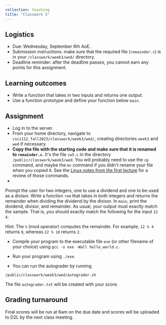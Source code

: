 ```yaml
---
collection: teaching
title: "Classwork 5"
---
```


## Logistics
* Due: Wednesday, September 6th AoE.
* Submission instructions: make sure that the required file (`remainder.c`) is in your
	`/classwork/week3/wed/` directory.
* Deadline reminder: after the deadline passes, you cannot earn any points for
	this assignment.

## Learning outcomes
* Write a function that takes in two inputs and returns one output.
* Use a function prototype and define your function below `main`.

## Assignment

* Log in to the server.
* From your home directory, navigate to `csci112_fall2023/classwork/week3/wed/`, creating directories `week3` and `wed` if necessary.
* **Copy the file with the starting code and make sure that it is renamed to `remainder.c`.** It's the file `cw5.c` in the directory `/public/classwork/week3/wed`. You will
	probably need to use the `cp` command, and maybe the `mv` command if you
	didn't rename your file when you copied it. See the [Linux notes from the
	first lecture](https://lgw2.github.io/teaching/csci112-fall-2023/lectures/tools/) for a review of those commands.
*

Prompt the user for two integers, one to use a dividend and one to be used as a
divisor. Write a function `rem` that takes in both integers and returns the
remainder when dividing the dividend by the divisor. In `main`, print the
dividend, divisor, and remainder. As usual, your output must exactly match the
sample. That is, you should exactly match the following for the input `12 4`:

Hint: The `%` (mod operator) computes the remainder. For example, `12 % 4` returns
	`0`, whereas `22 % 10` returns `2`.

* Compile your program to the executable file `exe` (or other filename of your
	choice) using `gcc -o exe -Wall hello_world.c`.
* Run your program using `./exe`.

* You can run the autograder by running
```
/public/classwork/week3/wed/autograder.sh
```

The file `autograder.txt` will be created with your score.

## Grading turnaround
Final scores will be run at 6am on the due date and scores will be
uploaded to D2L by the next class meeting.
